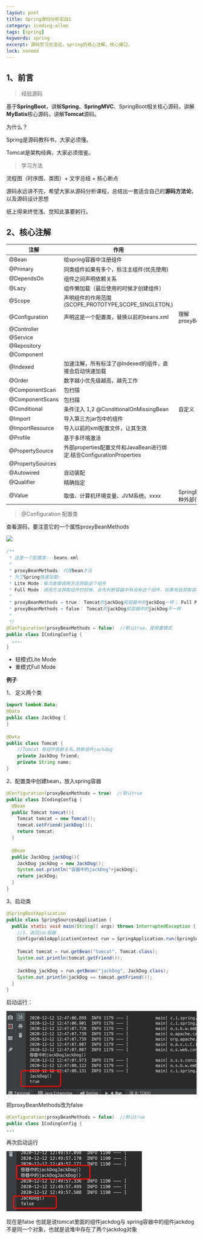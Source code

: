 ```yaml
---
layout: post
title: Spring源码分析实战1
category: icoding-allen
tags: [spring]
keywords: spring
excerpt: 源码学习方法论，spring的核心注解，核心接口，
lock: noneed
---
```


## 1、前言

> 经验源码

基于**SpringBoot**，讲解**Spring**、**SpringMVC**、SpringBoot相关核心源码，讲解**MyBatis**核心源码，讲解**Tomcat**源码。

为什么？

Spring是源码教科书，大家必须懂。

Tomcat是架构经典，大家必须借鉴。

> 学习方法

流程图（时序图、类图）+ 文字总结 + 核心断点

源码永远讲不完，希望大家从源码分析课程，总结出一套适合自己的**源码方法论**，以及源码设计思想

纸上得来终觉浅、觉知此事要躬行。



## 2、核心注解

| 注解             | 作用                                                         | 备注                         |
| ---------------- | ------------------------------------------------------------ | ---------------------------- |
| @Bean            | 给spring容器中注册组件                                       |                              |
| @Primary         | 同类组件如果有多个，标注主组件(优先使用)                     |                              |
| @DependsOn       | 组件之间声明依赖关系                                         |                              |
| @Lazy            | 组件懒加载（最后使用的时候才创建组件）                       |                              |
| @Scope           | 声明组件的作用范围(SCOPE_PROTOTYPE,SCOPE_SINGLETON,)         |                              |
| @Configuration   | 声明这是一个配置类，替换以前的beans.xml                      | 理解proxyBeanMethods         |
| @Controller      |                                                              |                              |
| @Service         |                                                              |                              |
| @Repository      |                                                              |                              |
| @Component       |                                                              |                              |
| @Indexed         | 加速注解，所有标注了@Indexed的组件，直接会启动快速加载       |                              |
| @Order           | 数字越小优先级越高，越先工作                                 |                              |
| @ComponentScan   | 包扫描                                                       |                              |
| @ComponentScans  | 包扫描                                                       |                              |
| @Conditional     | 条件注入   1,2  @ConditionalOnMissingBean                    | 自定义                       |
| @Import          | 导入第三方jar包中的组件                                      |                              |
| @ImportResource  | 导入以前的xml配置文件，让其生效                              |                              |
| @Profile         | 基于多环境激活                                               |                              |
| @PropertySource  | 外部properties配置文件和JavaBean进行绑定.结合ConfigurationProperties |                              |
| @PropertySources |                                                              |                              |
| @Autowired       | 自动装配                                                     |                              |
| @Qualifier       | 精确指定                                                     |                              |
| @Value           | 取值、计算机环境变量、JVM系统。xxxx                          | SpringBoot支持各种外部化配置 |

> @Configuration 配置类

 查看源码，要注意它的一个属性proxyBeanMethods

![](/aikomj.github.io/assets/images/2020/annotation/configuration.jpg)

```java
/**
 * 这是一个配置类---beans.xml
 *
 * proxyBeanMethods: 代理bean方法
 * 为了Spring快速加载:
 * Lite Mode：每次直接调用方法获取这个组件
 * Full Mode：调用方法获取组件的时候，会先判断容器中有没有这个组件，如果有就获取容器中的
 *
 * proxyBeanMethods = true： Tomcat的jackDog和容器中的jackDog一样； Full Mode：
 * proxyBeanMethods = false： Tomcat的jackDog和容器中的jackDog不一样
 *
 */
@Configuration(proxyBeanMethods = false)  //默认true，使用重模式
public class ICodingConfig {
  ....
}
```

- 轻模式Lite Mode
- 重模式Full Mode

**例子**

1、 定义两个类

```java
import lombok.Data;
@Data
public class JackDog {
}

@Data
public class Tomcat {
    //Tomcat 有组件依赖关系,依赖组件jackdog
    private JackDog friend;
    private String name;
}
```

2、配置类中创建bean，放入spring容器

```java
@Configuration(proxyBeanMethods = true)  //默认true
public class ICodingConfig {
  @Bean
  public Tomcat tomcat(){
    Tomcat tomcat = new Tomcat();
    tomcat.setFriend(jackDog());
    return tomcat;
  }

  @Bean
  public JackDog jackDog(){
    JackDog jackDog = new JackDog();
    System.out.println("容器中的jackDog"+jackDog);
    return jackDog;
  }
}
```

3、启动类

```java
@SpringBootApplication
public class SpringSourcesApplication {
  public static void main(String[] args) throws InterruptedException {
    //1、返回ioc容器
    ConfigurableApplicationContext run = SpringApplication.run(SpringSourcesApplication.class, args);

    Tomcat tomcat = run.getBean("tomcat", Tomcat.class);
    System.out.println(tomcat.getFriend());

    JackDog jackDog = run.getBean("jackDog", JackDog.class);
    System.out.println(jackDog == tomcat.getFriend());
  }
}
```

启动运行：

![](/assets/images/2020/annotation/configuration-2.jpg)

 把proxyBeanMethods改为false

```java
@Configuration(proxyBeanMethods = false)  //默认true
public class ICodingConfig {
...
```

再次启动运行

![](/assets/images/2020/annotation/configuration-3.jpg)

现在是false 也就是说tomcat里面的组件jackdog与 spring容器中的组件jackdog不是同一个对象，也就是说堆中存在了两个jackdog对象